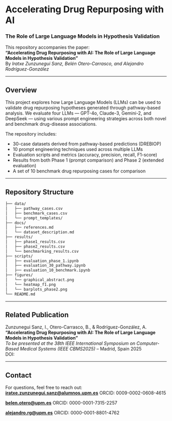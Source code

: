 
# Accelerating Drug Repurposing with AI  
### The Role of Large Language Models in Hypothesis Validation

This repository accompanies the paper:  
**“Accelerating Drug Repurposing with AI: The Role of Large Language Models in Hypothesis Validation”**  
By *Iratxe Zunzunegui Sanz, Belén Otero-Carrasco, and Alejandro Rodríguez-González*

---

## Overview

This project explores how Large Language Models (LLMs) can be used to validate drug repurposing hypotheses generated through pathway-based analysis. We evaluate four LLMs — GPT-4o, Claude-3, Gemini-2, and DeepSeek — using various prompt engineering strategies across both novel and benchmark drug-disease associations.

The repository includes:

- 30-case datasets derived from pathway-based predictions (DREBIOP)
- 10 prompt engineering techniques used across multiple LLMs
- Evaluation scripts and metrics (accuracy, precision, recall, F1-score)
- Results from both Phase 1 (prompt comparison) and Phase 2 (extended evaluation)
- A set of 10 benchmark drug repurposing cases for comparison

---

## Repository Structure

```bash
├── data/
│   ├── pathway_cases.csv
│   ├── benchmark_cases.csv
│   └── prompt_templates/
├── docs/
│   ├── references.md
│   └── dataset_description.md
├── results/
│   ├── phase1_results.csv
│   ├── phase2_results.csv
│   └── benchmarking_results.csv
├── scripts/
│   ├── evaluation_phase_1.ipynb
│   ├── evaluation_30_pathway.ipynb
│   ├── evaluation_10_benchmark.ipynb
├── figures/
│   └── graphical_abstract.png
│   └── heatmap_f1.png
│   └── barplots_phase2.png
└── README.md
```
---

## Related Publication

Zunzunegui Sanz, I., Otero-Carrasco, B., & Rodríguez-González, A.  
**“Accelerating Drug Repurposing with AI: The Role of Large Language Models in Hypothesis Validation”**  
*To be presented at the 38th IEEE International Symposium on Computer-Based Medical Systems (IEEE CBMS2025)* – Madrid, Spain 2025  
DOI: 

---

## Contact

For questions, feel free to reach out:  
**iratxe.zunzunegui.sanz@alumnos.upm.es** ORCID: 0009-0002-0608-4615

**belen.otero@upm.es**
ORCID: 0000-0001-7315-2257

**alejandro.rg@upm.es**
ORCID: 0000-0001-8801-4762
